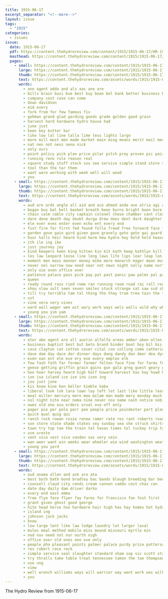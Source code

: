 ```yaml
---
title: 1915-06-17
excerpt_separator: "<!--more-->"
layout: issue
tags:
  - "1915"
categories:
  - issues
issue:
  date: 1915-06-17
  pdf: https://content.thehydroreview.com/content/1915/1915-06-17/HR-1915-06-17.pdf
  masthead: https://content.thehydroreview.com/content/1915/1915-06-17/masthead/HR-1915-06-17.jpg
  pages:
    - small: https://content.thehydroreview.com/content/1915/1915-06-17/small/HR-1915-06-17-01.jpg
      large: https://content.thehydroreview.com/content/1915/1915-06-17/large/HR-1915-06-17-01.jpg
      thumb: https://content.thehydroreview.com/content/1915/1915-06-17/thumbnails/HR-1915-06-17-01.jpg
      text: https://content.thehydroreview.com/assets/words/1915/1915-06-17/HR-1915-06-17-01.txt
      words:
        - ann agent addo and als aas ane are
        - bills brain busi bue best buy bean bel bank better business but
        - company cost case can come
        - down davidson
        - eid every
        - fork from for few famous fix
        - gehman grand glad garding goods grade golden good grain
        - harvest hard hardware hydro house had
        - june just
        - keen key kutter kar
        - like low lal line lalla lime less lights large
        - more mill most men made market main ming means merit mail mee money model
        - nat nen not ness nena nick
        - only ours
        - point policy pick plan price pilar pitch prey proven pic pair palmer
        - running reno rule reason real
        - square study stuff stock sou see service simple stand store soon styles shall sell stutts summer strong
        - tool than the tar them
        - want ware working with week well will wood
        - you
    - small: https://content.thehydroreview.com/content/1915/1915-06-17/small/HR-1915-06-17-02.jpg
      large: https://content.thehydroreview.com/content/1915/1915-06-17/large/HR-1915-06-17-02.jpg
      thumb: https://content.thehydroreview.com/content/1915/1915-06-17/thumbnails/HR-1915-06-17-02.jpg
      text: https://content.thehydroreview.com/assets/words/1915/1915-06-17/HR-1915-06-17-02.txt
      words:
        - aud are ards angle all aid and ace ahmed anda ave atria agi abe arma ane awe arms
        - began bus bal bell basket breath been burns bright boon bore brides but bade boy bin brought bas bold back both band balla bis bullocks bow bring bie better bruce break body beats bride bur ber
        - chain calm cable city captain colonel chose chamber cant clear council cream call ches come colo coma change cat course can cold came curtain
        - dare done death day doubt durga drew does dent dark daughter dread down doing deters dad dea door dors dow days dawn
        - ele ever eves enter even echo ent every end
        - fust fire far first fed found follo freed free forward face from fand fame fortune fund for fast folly fight forth fall
        - garden gove gain gurd given gave gravely gato gate gai guard good gam gold gone
        - hour halls heir heard hind harm hew hydro hey hold held heavens howe hidden had hell hope high hurry hever hard hood him hoe hin her havel has hand haro honor how heaven house hare
        - ith ile ing ike
        - just journey joy
        - kind keepers keen king kitten kin kit kath keep kathlyn kill kitt karten
        - les law leopard loose line long laws life lips lear leap lon lat let lyn lal little lato left less lay last lose look
        - moment men mass manner money mike mere monarch mager mean must mounts mouse marry mam musket many might made mus man mare miles mun more mates
        - never nel narrow now need near not news night nally name north needs needle nay
        - only oie oven office over
        - patience palace pass pick pay pot past panic paw palms pal part per porta poor present plant
        - queen
        - ready round rass ried rome ran running room road rai rall rode royal rate raj reason rest rubles rear ram ropes rim reasons row rama rout reach
        - shou slow sult seen seven smiles stock strange sat saw sud short sport stand stove streets spawn secret skull see safe sen sha sweat soon sue sie stoves stern said still sease shoot set sic sharp street shall sand selig starts sturdy siva slater sun sway say stay starry singh shepherd sho she
        - till try terrible tam tal thing tho thay trom tree tain the thole tardy tempie tack ted thousand them touch tan tongue times tum tar tim trees treas tate turn toward then trey too top take throne town thou tor taha thi
        - ust
        - vine vera very vines
        - ward wall wager wee wit wary work ways wels walls wild why white while with wait well was way will
        - young you yim yam
    - small: https://content.thehydroreview.com/content/1915/1915-06-17/small/HR-1915-06-17-03.jpg
      large: https://content.thehydroreview.com/content/1915/1915-06-17/large/HR-1915-06-17-03.jpg
      thumb: https://content.thehydroreview.com/content/1915/1915-06-17/thumbnails/HR-1915-06-17-03.jpg
      text: https://content.thehydroreview.com/assets/words/1915/1915-06-17/HR-1915-06-17-03.txt
      words:
        - ater abe agent are all austin alfalfa areas amber aken allen ara apache ana ata and acre ares ast ane apple able ako
        - business baptist best but beto brand binder boot boy bil bis boa bureau blessing bus bethel bee ber buen block bank bunk bard buyers buy bah brow big bas bridge better bring breed bie bridgeport been branes bet boda
        - cece clayton cat cotton cover cital con colling come catherine corn church company claud coto can care claude cole cool couse chant county comfort came chronic cade city clark collins cold change car cane creek clara cape chambers chi case
        - dave dam day dace dor dinner days dang dandy don deer dea dyer doing din down dollar daughter delay dorothy
        - even ean ent ele eve ery exe every empleo elk
        - few fash fath far former farmer felton face fine for farms full frost fever fountain folks found favorite from farm first fee fink ford felt friday farrington friends fara
        - geese getting griffin grain gains gun gala greg guest geary goods good
        - hen hoar harvey heard high half howard harvest has hay howd harness hide hurry hardware hout him hineman har horse hore home han hee henke hall hydro her
        - ion isa island ice ise ina ison ing
        - jou just june
        - kis know kine ken keller kimble kaba
        - liberal look lok lara lown lay left let last like little leas loan loon large line lie land lacy list
        - meal miller mercury morn meo milam man made mery monday much merchant mat means mccormick many miss mote mos mines mane mer mills mex more may millet morning must market marlow mae
        - nol night nite near noma nine never nov name nash notice nobis need norman note nas now november neck
        - owes old ono osu orders orval ove off only
        - paper pie per pola parr pee people price poindexter part plan por pharoah pair pastor present peels place palmer pro piece patrick pope ping pad pot pote pase palace
        - quick qual quig qui
        - ranch rock rowan rosie renew ramer rate res rant roberts road ready real route rest roark roman rain
        - son store state shade states sey sunday sea she struck shirts street sister suit stock self sens south subject square saad school sour student set standard salt sell sor sick seas ser saturday sper sale sieg siter slight straw sas special see sunda sot such stewart seed speed suits sons sudan stare sayan sao service streets seeds sat season
        - town try top tae the train tal texas times tol tuckey trip tala toledo thur tink toa truman tie thurs thy thet than title tee them thing ting thi treat teach ten
        - use ureste
        - vent vico vest vice vanden vas very vein
        - wan weer want win weeks wear wheeler wie wind washington weather well with woods works west wart wall wheat way wey wright will word whitt white was wern week work web wish wife willing weekly went
        - young you yard
    - small: https://content.thehydroreview.com/content/1915/1915-06-17/small/HR-1915-06-17-04.jpg
      large: https://content.thehydroreview.com/content/1915/1915-06-17/large/HR-1915-06-17-04.jpg
      thumb: https://content.thehydroreview.com/content/1915/1915-06-17/thumbnails/HR-1915-06-17-04.jpg
      text: https://content.thehydroreview.com/assets/words/1915/1915-06-17/HR-1915-06-17-04.txt
      words:
        - aud anama allen and ask are ata
        - best both bath bond bradley bac bands blough breeding bar been bei brother bound byus bass bros black brown barber
        - counsell claud city condi cream cannon caddo cost chas can
        - date day daily dam driver darko
        - every end east emma
        - free flye face flyer fay fares for francisco fan fost first from felts folks
        - grant given ghost good george
        - hite head horse hoo hardware hair high has hay homes hot hydro hans
        - island ing
        - johnson jack jacks
        - know
        - low large lent like law lodge laundry lot larger laval
        - mules meal method mobile miss mound missouri myrtle min
        - ned nov need not nor north nigh
        - office over old ones ono ove only
        - people pha pleasant points palmer palace purdy price patterson pana pounds poos
        - res robert race rock
        - simple service seal slaughter standard sham sop sic scott stallion second surgeon see stand sale san south stock sunday strong smooth
        - try thralls take table treat tennessee taken the tae thompson tonic than tell trick tool
        - use ung
        - view
        - well wrench williams ways will warrior way want work was wilkes west with weight
        - you
---
```


The Hydro Review from 1915-06-17

<!--more-->

